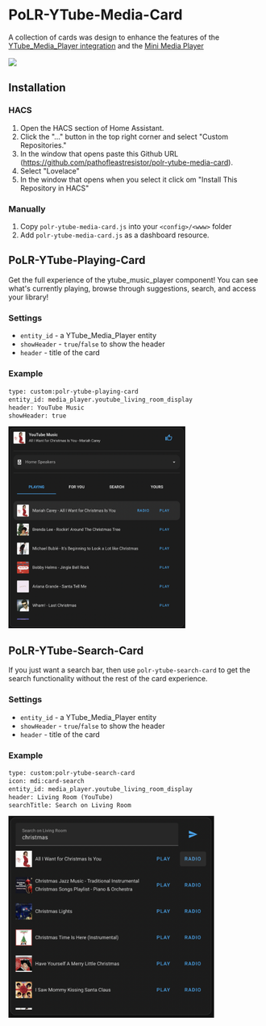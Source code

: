 # PoLR-YTube-Media-Card

A collection of cards was design to enhance the features of the [YTube_Media_Player integration](https://github.com/KoljaWindeler/ytube_music_player) and the [Mini Media Player](https://github.com/kalkih/mini-media-player)

<img src="img/polr-ytube-media-card.gif" align="center" width="400px"></img>

## Installation

### HACS

1. Open the HACS section of Home Assistant.
2. Click the "..." button in the top right corner and select "Custom Repositories."
3. In the window that opens paste this Github URL (https://github.com/pathofleastresistor/polr-ytube-media-card).
4. Select "Lovelace"
5. In the window that opens when you select it click om "Install This Repository in HACS"

### Manually

1. Copy `polr-ytube-media-card.js` into your `<config>/<www>` folder
2. Add `polr-ytube-media-card.js` as a dashboard resource.

## PoLR-YTube-Playing-Card

Get the full experience of the ytube_music_player component! You can see what's currently playing, browse through suggestions, search, and access your library!

### Settings

-   `entity_id` - a YTube_Media_Player entity
-   `showHeader` - `true`/`false` to show the header
-   `header` - title of the card

### Example

```
type: custom:polr-ytube-playing-card
entity_id: media_player.youtube_living_room_display
header: YouTube Music
showHeader: true
```

<img src="img/polr-ytube-playing-card.png" height="400" />

## PoLR-YTube-Search-Card

If you just want a search bar, then use `polr-ytube-search-card` to get the search functionality without the rest of the card experience.

### Settings

-   `entity_id` - a YTube_Media_Player entity
-   `showHeader` - `true`/`false` to show the header
-   `header` - title of the card

### Example

```
type: custom:polr-ytube-search-card
icon: mdi:card-search
entity_id: media_player.youtube_living_room_display
header: Living Room (YouTube)
searchTitle: Search on Living Room
```

<img src="img/polr-ytube-search-card.png" align="center" height="400" />
